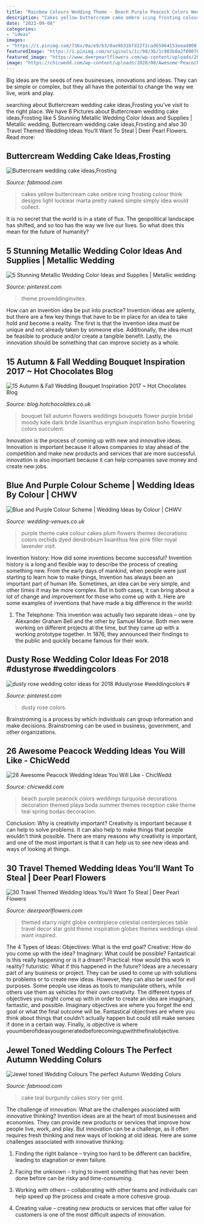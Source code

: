 ```yaml
---
title: "Rainbow Colours Wedding Theme - Beach Purple Peacock Colors Weddings Turquoise Decorations Decoration Themed Playa Boda Summer Themes Reception Cake Theme Teal Spring Bodas Decoracion"
description: "Cakes yellow buttercream cake ombre icing frosting colour think designs light locklear marta pretty naked simple simply idea would collect"
date: "2022-09-08"
categories:
- "ideas"
images:
- "https://i.pinimg.com/736x/0a/e9/b3/0ae9b31bfd22f2cad65964153eead008.jpg"
featuredImage: "https://i.pinimg.com/originals/1c/98/3b/1c983b8a2f0907886480a2a1dfcfee18.jpg"
featured_image: "https://www.deerpearlflowers.com/wp-content/uploads/2015/04/globe-wedding-centerpiece.jpg"
image: "https://chicwedd.com/wp-content/uploads/2020/08/Awesome-Peacock-Wedding-Ideas-1355010383108888508.jpg"
---
```



Big ideas are the seeds of new businesses, innovations and ideas. They can be simple or complex, but they all have the potential to change the way we live, work and play.

	

		
searching about Buttercream wedding cake ideas,Frosting you've visit to the right place. We have 8 Pictures about Buttercream wedding cake ideas,Frosting like 5 Stunning Metallic Wedding Color Ideas and Supplies | Metallic wedding, Buttercream wedding cake ideas,Frosting and also 30 Travel Themed Wedding Ideas You’ll Want To Steal | Deer Pearl Flowers. Read more:
		
    
## Buttercream Wedding Cake Ideas,Frosting

<img loading=lazy src="http://fabmood.com/wp-content/uploads/2014/05/Buttercream-wedding-cake8.jpg" onerror="this.onerror=null;this.src='https://tse4.mm.bing.net/th?id=OIP.qPy-plt6y7uCerYM9Vvz8gHaJ4&amp;pid=15.1';" alt="Buttercream wedding cake ideas,Frosting">

_Source: fabmood.com_

>cakes yellow buttercream cake ombre icing frosting colour think designs light locklear marta pretty naked simple simply idea would collect. 

	

It is no secret that the world is in a state of flux. The geopolitical landscape has shifted, and so too has the way we live our lives. So what does this mean for the future of humanity? 

    
## 5 Stunning Metallic Wedding Color Ideas And Supplies | Metallic Wedding

<img loading=lazy src="https://i.pinimg.com/736x/93/cf/88/93cf880b20b33fcc87ad8a458211c61e.jpg" onerror="this.onerror=null;this.src='https://tse3.mm.bing.net/th?id=OIP.FkEwXD0DUeP5iTQ-VrO9bwHaMW&amp;pid=15.1';" alt="5 Stunning Metallic Wedding Color Ideas and Supplies | Metallic wedding">

_Source: pinterest.com_

>theme proweddinginvites. 

	

How can an invention idea be put into practice?
Invention ideas are aplenty, but there are a few key things that have to be in place for an idea to take hold and become a reality. The first is that the invention idea must be unique and not already taken by someone else. Additionally, the idea must be feasible to produce and/or create a tangible benefit. Lastly, the innovation should be something that can improve society as a whole.

    
## 15 Autumn &amp; Fall Wedding Bouquet Inspiration 2017 ~ Hot Chocolates Blog

<img loading=lazy src="https://2.bp.blogspot.com/-BxmqHZhnfIk/WUODUDTPsdI/AAAAAAAABgU/lP8CvrlvWwICHqm4YH7wiB1GirS0_U_iACLcBGAs/s1600/Autumn_Fall_Wedding_Bouquet_ideas_1.jpg" onerror="this.onerror=null;this.src='https://tse4.mm.bing.net/th?id=OIP.Gl5YHsCfF2dvlYI-ZRnxowHaLG&amp;pid=15.1';" alt="15 Autumn &amp; Fall Wedding Bouquet Inspiration 2017 ~ Hot Chocolates Blog">

_Source: blog.hotchocolates.co.uk_

>bouquet fall autumn flowers weddings bouquets flower purple bridal moody kale dark bride lisianthus eryngium inspiration boho flowering colors succulent. 

	

Innovation is the process of coming up with new and innovative ideas. Innovation is important because it allows companies to stay ahead of the competition and make new products and services that are more successful. innovation is also important because it can help companies save money and create new jobs.

    
## Blue And Purple Colour Scheme | Wedding Ideas By Colour | CHWV

<img loading=lazy src="https://www.wedding-venues.co.uk/sites/default/files/blue-and-purple-wedding-theme-charisselis-torres-collazo.jpg" onerror="this.onerror=null;this.src='https://tse4.mm.bing.net/th?id=OIP.PEveQwgMe5dLGQuZpWau-AHaLF&amp;pid=15.1';" alt="Blue and Purple Colour Scheme | Wedding Ideas by Colour | CHWV">

_Source: wedding-venues.co.uk_

>purple theme cake colour cakes plum flowers themes decorations colors orchids dyed dendrobium lisianthus few pink filler royal lavender visit. 

	

Invention history: How did some inventions become successful?
Invention history is a long and flexible way to describe the process of creating something new. From the early days of mankind, when people were just starting to learn how to make things, Invention has always been an important part of human life. Sometimes, an idea can be very simple, and other times it may be more complex. But in both cases, it can bring about a lot of change and improvement for those who come up with it. Here are some examples of inventions that have made a big difference in the world:
1. The Telephone: This invention was actually two separate ideas – one by Alexander Graham Bell and the other by Samuel Morse. Both men were working on different projects at the time, but they came up with a working prototype together. In 1876, they announced their findings to the public and quickly became famous for their work.


    
## Dusty Rose Wedding Color Ideas For 2018 #dustyrose #weddingcolors #

<img loading=lazy src="https://i.pinimg.com/736x/0a/e9/b3/0ae9b31bfd22f2cad65964153eead008.jpg" onerror="this.onerror=null;this.src='https://tse2.mm.bing.net/th?id=OIP.Tv0WvQAtAZtgYw4b79LyowHaP6&amp;pid=15.1';" alt="dusty rose wedding color ideas for 2018 #dustyrose #weddingcolors #">

_Source: pinterest.com_

>dusty rose colors. 

	

Brainstroming is a process by which individuals can group information and make decisions. Brainstroming can be used in business, government, and other organizations.

    
## 26 Awesome Peacock Wedding Ideas You Will Like - ChicWedd

<img loading=lazy src="https://chicwedd.com/wp-content/uploads/2020/08/Awesome-Peacock-Wedding-Ideas-1355010383108888508.jpg" onerror="this.onerror=null;this.src='https://tse2.mm.bing.net/th?id=OIP.5F_FNcEEVfftQKx1sFZXnwHaLS&amp;pid=15.1';" alt="26 Awesome Peacock Wedding Ideas You Will Like - ChicWedd">

_Source: chicwedd.com_

>beach purple peacock colors weddings turquoise decorations decoration themed playa boda summer themes reception cake theme teal spring bodas decoracion. 

	

Conclusion: Why is creativity important?
Creativity is important because it can help to solve problems. It can also help to make things that people wouldn't think possible. There are many reasons why creativity is important, and one of the most important is that it can help us to see new ideas and ways of looking at things.

    
## 30 Travel Themed Wedding Ideas You’ll Want To Steal | Deer Pearl Flowers

<img loading=lazy src="https://www.deerpearlflowers.com/wp-content/uploads/2015/04/globe-wedding-centerpiece.jpg" onerror="this.onerror=null;this.src='https://tse3.mm.bing.net/th?id=OIP.JNmLNXe_lICY5HHeP6-kEAHaLH&amp;pid=15.1';" alt="30 Travel Themed Wedding Ideas You’ll Want To Steal | Deer Pearl Flowers">

_Source: deerpearlflowers.com_

>themed starry night globe centerpiece celestial centerpieces table travel decor star gold theme inspiration globes themes weddings steal want inspired. 

	

The 4 Types of Ideas: Objectives: What is the end goal? Creative: How do you come up with the idea? Imaginary: What could be possible? Fantastical: Is this really happening or is it a dream? Practical: How would this work in reality? futuristic: What if this happened in the future?
Ideas are a necessary part of any business or project. They can be used to come up with solutions to problems or to create new ideas. However, they can also be used for evil purposes. Some people use ideas as tools to manipulate others, while others use them as vehicles for their own creativity. 
The different types of objectives you might come up with in order to create an idea are imaginary, fantastic, and possible. Imaginary objectives are where you forget the end goal or what the final outcome will be. Fantastical objectives are where you think about things that couldn’t actually happen but could still make senses if done in a certain way. Finally, is objective is where youumberofideasyougeneratedbeforecomingupwiththefinalobjective.

    
## Jewel Toned Wedding Colours  The Perfect Autumn Wedding Colurs 

<img loading=lazy src="https://i.pinimg.com/originals/1c/98/3b/1c983b8a2f0907886480a2a1dfcfee18.jpg" onerror="this.onerror=null;this.src='https://tse3.mm.bing.net/th?id=OIP.felyyUYDnRB0xoL18yJQkwHaMq&amp;pid=15.1';" alt="Jewel toned Wedding Colours  The perfect Autumn Wedding Colurs ">

_Source: fabmood.com_

>cake teal burgundy cakes story tier gold. 

	

The challenge of innovation: What are the challenges associated with innovative thinking?
Invention ideas are at the heart of most businesses and economies. They can provide new products or services that improve how people live, work, and play. But innovation can be a challenge, as it often requires fresh thinking and new ways of looking at old ideas. Here are some challenges associated with innovative thinking:
1) Finding the right balance – trying too hard to be different can backfire, leading to stagnation or even failure.

2) Facing the unknown – trying to invent something that has never been done before can be risky and time-consuming.

3) Working with others – collaborating with other teams and individuals can help speed up the process and create a more cohesive group.

4) Creating value – creating new products or services that offer value for customers is one of the most difficult aspects of innovation.

